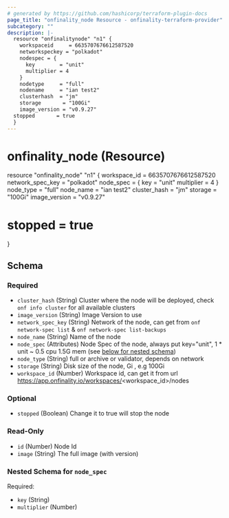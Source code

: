 ```yaml
---
# generated by https://github.com/hashicorp/terraform-plugin-docs
page_title: "onfinality_node Resource - onfinality-terraform-provider"
subcategory: ""
description: |-
  resource "onfinalitynode" "n1" {
    workspaceid     = 6635707676612587520
    networkspeckey = "polkadot"
    nodespec = {
      key        = "unit"
      multiplier = 4
    }
    nodetype     = "full"
    nodename     = "ian test2"
    clusterhash  = "jm"
    storage       = "100Gi"
    image_version = "v0.9.27"
  stopped       = true
  }
---
```


# onfinality_node (Resource)

resource "onfinality_node" "n1" {
  workspace_id     = 6635707676612587520
  network_spec_key = "polkadot"
  node_spec = {
    key        = "unit"
    multiplier = 4
  }
  node_type     = "full"
  node_name     = "ian test2"
  cluster_hash  = "jm"
  storage       = "100Gi"
  image_version = "v0.9.27"
#  stopped       = true
}



<!-- schema generated by tfplugindocs -->
## Schema

### Required

- `cluster_hash` (String) Cluster where the node will be deployed, check `onf info cluster` for all available clusters
- `image_version` (String) Image Version to use
- `network_spec_key` (String) Network of the node, can get from `onf network-spec list` & `onf network-spec list-backups`
- `node_name` (String) Name of the node
- `node_spec` (Attributes) Node Spec of the node, always put key="unit", 1 * unit ~ 0.5 cpu 1.5G mem (see [below for nested schema](#nestedatt--node_spec))
- `node_type` (String) full or archive or validator, depends on network
- `storage` (String) Disk size of the node, <num>Gi , e.g 100Gi
- `workspace_id` (Number) Workspace id, can get it from url https://app.onfinality.io/workspaces/<workspace_id>/nodes

### Optional

- `stopped` (Boolean) Change it to true will stop the node

### Read-Only

- `id` (Number) Node Id
- `image` (String) The full image (with version)

<a id="nestedatt--node_spec"></a>
### Nested Schema for `node_spec`

Required:

- `key` (String)
- `multiplier` (Number)


